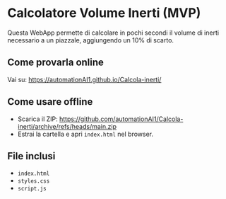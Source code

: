 # Calcolatore Volume Inerti (MVP)

Questa WebApp permette di calcolare in pochi secondi il volume di inerti necessario a un piazzale, aggiungendo un 10% di scarto.

## Come provarla online
Vai su: https://automationAI1.github.io/Calcola-inerti/

## Come usare offline
- Scarica il ZIP: https://github.com/automationAI1/Calcola-inerti/archive/refs/heads/main.zip
- Estrai la cartella e apri `index.html` nel browser.

## File inclusi
- `index.html`
- `styles.css`
- `script.js`
